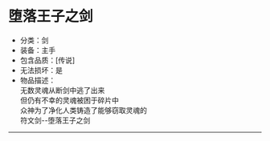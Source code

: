 # 堕落王子之剑
* 分类：剑
* 装备：主手
* 包含品质：[传说]
* 无法损坏：是
* 物品描述：<br/>
无数灵魂从断剑中逃了出来<br/>
但仍有不幸的灵魂被困于碎片中<br/>
众神为了净化人类铸造了能够窃取灵魂的<br/>
符文剑--堕落王子之剑
---
